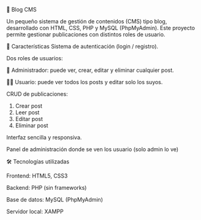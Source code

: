 📝 Blog CMS

Un pequeño sistema de gestión de contenidos (CMS) tipo blog, desarrollado con HTML, CSS, PHP y MySQL (PhpMyAdmin). Este proyecto permite gestionar publicaciones con distintos roles de usuario.

🚀 Características
Sistema de autenticación (login / registro).

Dos roles de usuarios:

👑 Administrador: puede ver, crear, editar y eliminar cualquier post.

🙍‍♂️ Usuario: puede ver todos los posts y editar solo los suyos.

CRUD de publicaciones:

1. Crear post
2. Leer post
3. Editar post
4. Eliminar post

Interfaz sencilla y responsiva.

Panel de administración donde se ven los usuario (solo admin lo ve)

🛠️ Tecnologías utilizadas

Frontend: HTML5, CSS3

Backend: PHP (sin frameworks)

Base de datos: MySQL (PhpMyAdmin)

Servidor local: XAMPP
